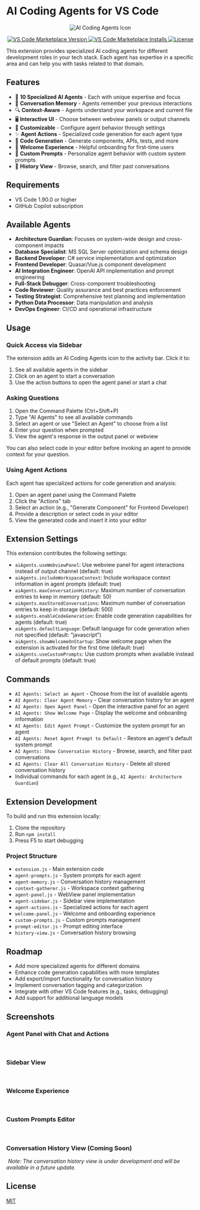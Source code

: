 # AI Coding Agents for VS Code

<p align="center">
  <img src="https://raw.githubusercontent.com/JonOlsenCa/AI-Coding-Agents/main/media/icon.png" width="128" height="128" alt="AI Coding Agents Icon">
</p>

<p align="center">
  <a href="https://marketplace.visualstudio.com/items?itemName=JonOlsen.ai-coding-agents">
    <img src="https://img.shields.io/visual-studio-marketplace/v/JonOlsen.ai-coding-agents?color=blue&label=VS%20Code%20Marketplace" alt="VS Code Marketplace Version">
  </a>
  <a href="https://marketplace.visualstudio.com/items?itemName=JonOlsen.ai-coding-agents">
    <img src="https://img.shields.io/visual-studio-marketplace/i/JonOlsen.ai-coding-agents?color=blue" alt="VS Code Marketplace Installs">
  </a>
  <a href="https://github.com/JonOlsenCa/AI-Coding-Agents/blob/main/LICENSE">
    <img src="https://img.shields.io/github/license/JonOlsenCa/AI-Coding-Agents?color=blue" alt="License">
  </a>
</p>

This extension provides specialized AI coding agents for different development roles in your tech stack. Each agent has expertise in a specific area and can help you with tasks related to that domain.

## Features

- 🤖 **10 Specialized AI Agents** - Each with unique expertise and focus
- 💬 **Conversation Memory** - Agents remember your previous interactions
- 🔍 **Context-Aware** - Agents understand your workspace and current file
- 🖥️ **Interactive UI** - Choose between webview panels or output channels
- 🔧 **Customizable** - Configure agent behavior through settings
- ✨ **Agent Actions** - Specialized code generation for each agent type
- 📝 **Code Generation** - Generate components, APIs, tests, and more
- 👋 **Welcome Experience** - Helpful onboarding for first-time users
- 🔄 **Custom Prompts** - Personalize agent behavior with custom system prompts
- 📜 **History View** - Browse, search, and filter past conversations

## Requirements

- VS Code 1.90.0 or higher
- GitHub Copilot subscription

## Available Agents

- **Architecture Guardian**: Focuses on system-wide design and cross-component impacts
- **Database Specialist**: MS SQL Server optimization and schema design
- **Backend Developer**: C# service implementation and optimization
- **Frontend Developer**: Quasar/Vue.js component development
- **AI Integration Engineer**: OpenAI API implementation and prompt engineering
- **Full-Stack Debugger**: Cross-component troubleshooting
- **Code Reviewer**: Quality assurance and best practices enforcement
- **Testing Strategist**: Comprehensive test planning and implementation
- **Python Data Processor**: Data manipulation and analysis
- **DevOps Engineer**: CI/CD and operational infrastructure

## Usage

### Quick Access via Sidebar

The extension adds an AI Coding Agents icon to the activity bar. Click it to:

1. See all available agents in the sidebar
2. Click on an agent to start a conversation
3. Use the action buttons to open the agent panel or start a chat

### Asking Questions

1. Open the Command Palette (Ctrl+Shift+P)
2. Type "AI Agents" to see all available commands
3. Select an agent or use "Select an Agent" to choose from a list
4. Enter your question when prompted
5. View the agent's response in the output panel or webview

You can also select code in your editor before invoking an agent to provide context for your question.

### Using Agent Actions

Each agent has specialized actions for code generation and analysis:

1. Open an agent panel using the Command Palette
2. Click the "Actions" tab
3. Select an action (e.g., "Generate Component" for Frontend Developer)
4. Provide a description or select code in your editor
5. View the generated code and insert it into your editor

## Extension Settings

This extension contributes the following settings:

* `aiAgents.useWebviewPanel`: Use webview panel for agent interactions instead of output channel (default: true)
* `aiAgents.includeWorkspaceContext`: Include workspace context information in agent prompts (default: true)
* `aiAgents.maxConversationHistory`: Maximum number of conversation entries to keep in memory (default: 50)
* `aiAgents.maxStoredConversations`: Maximum number of conversation entries to keep in storage (default: 500)
* `aiAgents.enableCodeGeneration`: Enable code generation capabilities for agents (default: true)
* `aiAgents.defaultLanguage`: Default language for code generation when not specified (default: "javascript")
* `aiAgents.showWelcomeOnStartup`: Show welcome page when the extension is activated for the first time (default: true)
* `aiAgents.useCustomPrompts`: Use custom prompts when available instead of default prompts (default: true)

## Commands

* `AI Agents: Select an Agent` - Choose from the list of available agents
* `AI Agents: Clear Agent Memory` - Clear conversation history for an agent
* `AI Agents: Open Agent Panel` - Open the interactive panel for an agent
* `AI Agents: Show Welcome Page` - Display the welcome and onboarding information
* `AI Agents: Edit Agent Prompt` - Customize the system prompt for an agent
* `AI Agents: Reset Agent Prompt to Default` - Restore an agent's default system prompt
* `AI Agents: Show Conversation History` - Browse, search, and filter past conversations
* `AI Agents: Clear All Conversation History` - Delete all stored conversation history
* Individual commands for each agent (e.g., `AI Agents: Architecture Guardian`)

## Extension Development

To build and run this extension locally:

1. Clone the repository
2. Run `npm install`
3. Press F5 to start debugging

### Project Structure

- `extension.js` - Main extension code
- `agent-prompts.js` - System prompts for each agent
- `agent-memory.js` - Conversation history management
- `context-gatherer.js` - Workspace context gathering
- `agent-panel.js` - WebView panel implementation
- `agent-sidebar.js` - Sidebar view implementation
- `agent-actions.js` - Specialized actions for each agent
- `welcome-panel.js` - Welcome and onboarding experience
- `custom-prompts.js` - Custom prompts management
- `prompt-editor.js` - Prompt editing interface
- `history-view.js` - Conversation history browsing

## Roadmap

- Add more specialized agents for different domains
- Enhance code generation capabilities with more templates
- Add export/import functionality for conversation history
- Implement conversation tagging and categorization
- Integrate with other VS Code features (e.g., tasks, debugging)
- Add support for additional language models

## Screenshots

### Agent Panel with Chat and Actions
![Agent Panel](https://raw.githubusercontent.com/JonOlsenCa/AI-Coding-Agents/main/screenshots/agent-panel.png)

### Sidebar View
![Sidebar View](https://raw.githubusercontent.com/JonOlsenCa/AI-Coding-Agents/main/screenshots/sidebar-view.png)

### Welcome Experience
![Welcome Experience](https://raw.githubusercontent.com/JonOlsenCa/AI-Coding-Agents/main/screenshots/welcome-panel.png)

### Custom Prompts Editor
![Custom Prompts](https://raw.githubusercontent.com/JonOlsenCa/AI-Coding-Agents/main/screenshots/prompt-editor.png)

### Conversation History View (Coming Soon)
![History View](https://raw.githubusercontent.com/JonOlsenCa/AI-Coding-Agents/main/screenshots/history-view.png)
*Note: The conversation history view is under development and will be available in a future update.*

## License

[MIT](LICENSE)